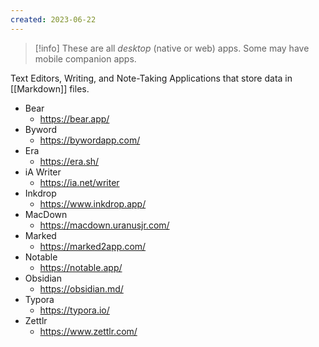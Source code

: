 ```yaml
---
created: 2023-06-22
---
```


> [!info]
> These are all *desktop* (native or web) apps. Some may have mobile companion apps.

Text Editors, Writing, and Note-Taking Applications that store data in [[Markdown]] files.

- Bear
	- https://bear.app/
- Byword
	- https://bywordapp.com/
- Era
	- https://era.sh/
- iA Writer
	- https://ia.net/writer
- Inkdrop
	- https://www.inkdrop.app/
- MacDown
	- https://macdown.uranusjr.com/
- Marked
	- https://marked2app.com/
- Notable
	- https://notable.app/
- Obsidian
	- https://obsidian.md/
- Typora
	- https://typora.io/
- Zettlr
	- https://www.zettlr.com/